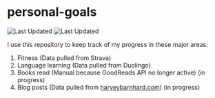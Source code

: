 # personal-goals
![Last Updated](https://img.shields.io/date/1610458136?color=FC4C02&label=Fitness%20Updated&logo=strava)
![Last Updated](https://img.shields.io/date/1610458136?color=7ac70c&label=Language%20Updated&logo=duolingo)

I use this repository to keep track of my progress in these major areas:

1. Fitness (Data pulled from Strava)
2. Language learning (Data pulled from Duolingo)
3. Books read (Manual because GoodReads API no longer active) (in progress)
4. Blog posts (Data pulled from [harveybarnhard.com](https://harveybarnhard.com)) (in progress)
